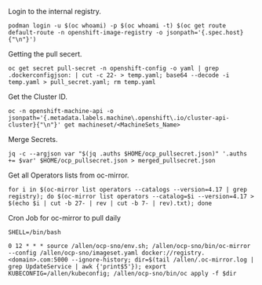 Login to the internal registry.

`podman login -u $(oc whoami) -p $(oc whoami -t) $(oc get route default-route -n openshift-image-registry -o jsonpath='{.spec.host}{"\n"}')`

Getting the pull secert.

`oc get secret pull-secret -n openshift-config -o yaml | grep .dockerconfigjson: | cut -c 22- > temp.yaml; base64 --decode -i temp.yaml > pull_secret.yaml; rm temp.yaml`

Get the Cluster ID.

`oc -n openshift-machine-api -o jsonpath='{.metadata.labels.machine\.openshift\.io/cluster-api-cluster}{"\n"}' get machineset/<MachineSets_Name>`

Merge Secrets.

`jq -c --argjson var "$(jq .auths $HOME/ocp_pullsecret.json)" '.auths += $var' $HOME/ocp_pullsecret.json > merged_pullsecret.json`

Get all Operators lists from oc-mirror.

`for i in $(oc-mirror list operators --catalogs --version=4.17 | grep registry); do $(oc-mirror list operators --catalog=$i --version=4.17 > $(echo $i | cut -b 27- | rev | cut -b 7- | rev).txt); done`

Cron Job for oc-mirror to pull daily

```
SHELL=/bin/bash

0 12 * * * source /allen/ocp-sno/env.sh; /allen/ocp-sno/bin/oc-mirror --config /allen/ocp-sno/imageset.yaml docker://registry.<domain>.com:5000 --ignore-history; dir=$(tail /allen/.oc-mirror.log | grep UpdateService | awk {'print$5'}); export KUBECONFIG=/allen/kubeconfig; /allen/ocp-sno/bin/oc apply -f $dir
```
